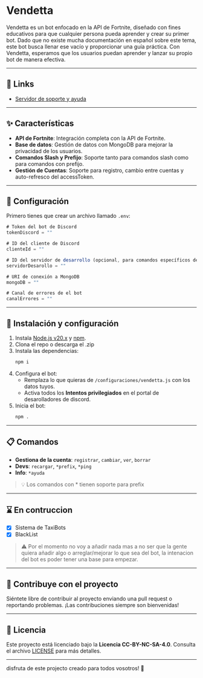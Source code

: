 # Vendetta

Vendetta es un bot enfocado en la API de Fortnite, diseñado con fines educativos para que cualquier persona pueda aprender y crear su primer bot. Dado que no existe mucha documentación en español sobre este tema, este bot busca llenar ese vacío y proporcionar una guía práctica. Con Vendetta, esperamos que los usuarios puedan aprender y lanzar su propio bot de manera efectiva.

---

## 🔗 Links
 
- [Servidor de soporte y ayuda](https://discord.gg/SnH6fVk8hJ)    

---

## ✨ Características 

- **API de Fortnite**: Integración completa con la API de Fortnite.
- **Base de datos**: Gestión de datos con MongoDB para mejorar la privacidad de los usuarios.
- **Comandos Slash y Prefijo**: Soporte tanto para comandos slash como para comandos con prefijo.
- **Gestión de Cuentas**: Soporte para registro, cambio entre cuentas y auto-refresco del accessToken.

---

## 🔧 Configuración

Primero tienes que crear un archivo llamado `.env`:

```js
# Token del bot de Discord
tokenDiscord = ""

# ID del cliente de Discord
clienteId = ""

# ID del servidor de desarrollo (opcional, para comandos específicos del servidor)
servidorDesarollo = ""

# URI de conexión a MongoDB
mongoDB = ""

# Canal de errores de el bot
canalErrores = ""
```

---

## 🚀 Instalación y configuración 

1. Instala [Node.js v20.x](https://nodejs.org) y [npm](https://www.npmjs.com/).  
2. Clona el repo o descarga el .zip  
3. Instala las dependencias:  
   ```bash
   npm i
   ```  
4. Configura el bot:  
   - Remplaza lo que quieras de `/configuraciones/vendetta.js` con los datos tuyos.  
   - Activa todos los **Intentos privilegiados** en el portal de desarolladores de discord.  
5. Inicia el bot:  
   ```bash
   npm .
   ```

---

## 📋 Comandos

- **Gestiona de la cuenta**: `registrar`, `cambiar`, `ver`, `borrar` 
- **Devs**: `recargar`, `*prefix`, `*ping`
- **Info**: `*ayuda`  

> 💡 Los comandos con * tienen soporte para prefix

---

## ⌛ En contruccion

- [X] Sistema de TaxiBots
- [X] BlackList 

>  ⚠️ Por el momento no voy a añadir nada mas a no ser que la gente quiera añadir algo o arreglar/mejorar lo que sea del bot, la intenacion del bot es poder tener una base para empezar.

---

## 🤝 Contribuye con el proyecto

Siéntete libre de contribuir al proyecto enviando una pull request o reportando problemas. ¡Las contribuciones siempre son bienvenidas!

---

## 📜 Licencia

Este proyecto está licenciado bajo la **Licencia CC-BY-NC-SA-4.0**. Consulta el archivo [LICENSE](LICENSE) para más detalles.

---

disfruta de este projecto creado para todos vosotros! 💖
